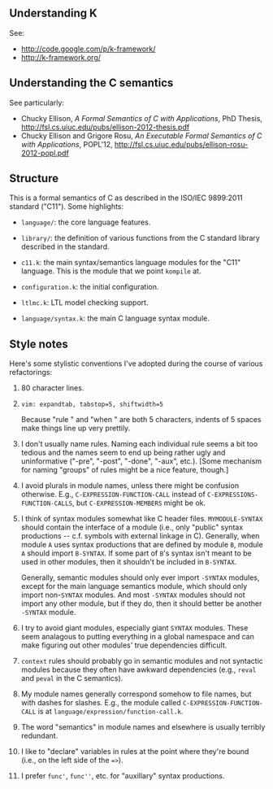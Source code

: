 ## Understanding K

See:
- http://code.google.com/p/k-framework/
- http://k-framework.org/ 

## Understanding the C semantics

See particularly:
- Chucky Ellison, *A Formal Semantics of C with Applications*, PhD Thesis,
  http://fsl.cs.uiuc.edu/pubs/ellison-2012-thesis.pdf
- Chucky Ellison and Grigore Rosu, *An Executable Formal Semantics of C with
  Applications*, POPL'12, http://fsl.cs.uiuc.edu/pubs/ellison-rosu-2012-popl.pdf

## Structure

This is a formal semantics of C as described in the ISO/IEC 9899:2011 standard
("C11"). Some highlights:

- `language/`: the core language features.

- `library/`: the definition of various functions from the C standard library
  described in the standard.

- `c11.k`: the main syntax/semantics language modules for the "C11" language.
  This is the module that we point `kompile` at.

- `configuration.k`: the initial configuration.

- `ltlmc.k`: LTL model checking support.

- `language/syntax.k`: the main C language syntax module. 

## Style notes

Here's some stylistic conventions I've adopted during the course of various
refactorings:

1. 80 character lines.

2. `vim: expandtab, tabstop=5, shiftwidth=5`

   Because "rule " and "when " are both 5 characters, indents of 5 spaces make
   things line up very prettily.

3. I don't usually name rules. Naming each individual rule seems a bit too
   tedious and the names seem to end up being rather ugly and uninformative
   ("-pre", "-post", "-done", "-aux", etc.). [Some mechanism for naming
   "groups" of rules might be a nice feature, though.]

4. I avoid plurals in module names, unless there might be confusion otherwise.
   E.g., `C-EXPRESSION-FUNCTION-CALL` instead of
   `C-EXPRESSIONS-FUNCTION-CALLS`, but `C-EXPRESSION-MEMBERS` might be ok.

5. I think of syntax modules somewhat like C header files. `MYMODULE-SYNTAX`
   should contain the interface of a module (i.e., only "public" syntax
   productions -- c.f. symbols with external linkage in C). Generally, when
   module `A` uses syntax productions that are defined by module `B`, module
   `A` should import `B-SYNTAX`. If some part of `B`'s syntax isn't meant to be
   used in other modules, then it shouldn't be included in `B-SYNTAX`.

   Generally, semantic modules should only ever import `-SYNTAX` modules,
   except for the main language semantics module, which should only import
   non-`SYNTAX` modules. And most `-SYNTAX` modules should not import any
   other module, but if they do, then it should better be another `-SYNTAX`
   module.

6. I try to avoid giant modules, especially giant `SYNTAX` modules. These seem
   analagous to putting everything in a global namespace and can make figuring
   out other modules' true dependencies difficult.

7. `context` rules should probably go in semantic modules and not syntactic
   modules because they often have awkward dependencies (e.g., `reval` and
   `peval` in the C semantics).

8. My module names generally correspond somehow to file names, but with dashes
   for slashes. E.g., the module called `C-EXPRESSION-FUNCTION-CALL` is at
   `language/expression/function-call.k`. 

9. The word "semantics" in module names and elsewhere is usually terribly
   redundant.

10. I like to "declare" variables in rules at the point where they're bound
    (i.e., on the left side of the `=>`).

11. I prefer `func'`, `func''`, etc. for "auxillary" syntax productions.
